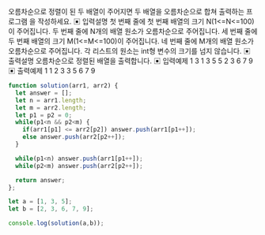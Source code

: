 오름차순으로 정렬이 된 두 배열이 주어지면 두 배열을 오름차순으로 합쳐 출력하는 프로그램 을 작성하세요.
▣ 입력설명
첫 번째 줄에 첫 번째 배열의 크기 N(1<=N<=100)이 주어집니다. 두 번째 줄에 N개의 배열 원소가 오름차순으로 주어집니다.
세 번째 줄에 두 번째 배열의 크기 M(1<=M<=100)이 주어집니다. 네 번째 줄에 M개의 배열 원소가 오름차순으로 주어집니다.
각 리스트의 원소는 int형 변수의 크기를 넘지 않습니다.
▣ 출력설명
오름차순으로 정렬된 배열을 출력합니다.
▣ 입력예제 1 
3
1 3 5
5
2 3 6 7 9
▣ 출력예제 1 
1 2 3 3 5 6 7 9

```javascript
function solution(arr1, arr2) {
  let answer = [];
  let n = arr1.length;
  let m = arr2.length;
  let p1 = p2 = 0;
  while(p1<n && p2<m) {
    if(arr1[p1] <= arr2[p2]) answer.push(arr1[p1++]);
    else answer.push(arr2[p2++]);
  }

  while(p1<n) answer.push(arr1[p1++]);
  while(p2<m) answer.push(arr2[p2++]);

  return answer;
};

let a = [1, 3, 5];
let b = [2, 3, 6, 7, 9];

console.log(solution(a,b));
```

